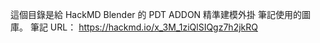 這個目錄是給 HackMD Blender 的 PDT ADDON 精準建模外掛 筆記使用的圖庫。
筆記 URL： 
https://hackmd.io/x_3M_1ziQlSIQgz7h2jkRQ
